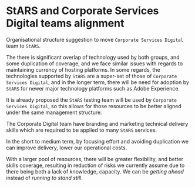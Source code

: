 # StARS and Corporate Services Digital teams alignment
 
Organisational structure suggestion to move `Corporate Services Digital`  team to `StARS`. 
 
The there is significant overlap of technology used by both groups, and some duplication of coverage, and we face similar issues with regards to maintaining currency of hosting platforms. In some regards, the technologies supported by `StARS` are a super-set of those of `Corporate Services Digital`, and in the longer term, there will be need for adoption by `StARS` for newer major technology platforms such as Adobe Experience.
 
It is already proposed the `StARS` testing team will be used by `Corporate Services Digital`, so this allows for those resources to be better aligned under the same management structure.

The Corporate Digital team have branding and marketing technical delivery skills which are required to be applied to many `StARS` services.
 
In the short to medium term, by focusing effort and avoiding duplication we can improve delivery, lower our operational costs.

With a larger pool of resources, there will be greater flexibility,  and better skills coverage, resulting in reduction of risks we currently assume due to there being both a lack of knowledge, capacity. We can be _getting ahead_ instead of _running to stand still_.